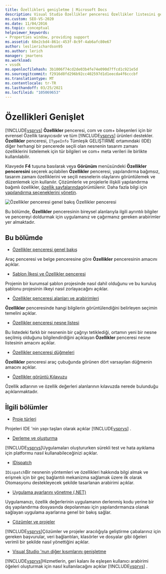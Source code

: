 ```yaml
---
title: Özellikleri genişletme | Microsoft Docs
description: Visual Studio Özellikler penceresi Özellikler listesini genişletmek için uygulamanız ve çağırmanız gereken arabirimler hakkında bilgi edinin.
ms.custom: SEO-VS-2020
ms.date: 11/04/2016
ms.topic: conceptual
helpviewer_keywords:
- Properties window, providing support
ms.assetid: 68e2cbd4-861c-453f-8c9f-4ab6afc80e67
author: leslierichardson95
ms.author: lerich
manager: jmartens
ms.workload:
- vssdk
ms.openlocfilehash: 3b1006f74cd2de03b4fe74e090d7ffcd1c921e5d
ms.sourcegitcommit: f2916d8fd296b92cc402597d1d1eecda4f6cccbf
ms.translationtype: MT
ms.contentlocale: tr-TR
ms.lasthandoff: 03/25/2021
ms.locfileid: "105069653"
---
```

# <a name="extend-properties"></a>Özellikleri Genişlet
[!INCLUDE[vsprvs](../../code-quality/includes/vsprvs_md.md)] **Özellikler** penceresi, com ve com+ bileşenleri için bir evrensel Özellik tarayıcısıdır ve tüm [!INCLUDE[vsprvs](../../code-quality/includes/vsprvs_md.md)] ürünleri destekler. **Özellikler** penceresi, `ITypeInfo` Tümleşik GELIŞTIRME ortamındaki (IDE) diğer herhangi bir pencerede seçili olan nesnenin tasarım zamanı özelliklerini listelemek için tür bilgileri ve com+ meta verileri ile birlikte kullanılabilir.

 Klavyede **F4** tuşuna basılarak veya **Görünüm** menüsündeki **Özellikler penceresini** seçerek açılabilen **Özellikler** penceresi, yapılandırma bağımsız, tasarım zamanı özelliklerini ve seçili nesnelerin olaylarını görüntülemek ve düzenlemek için kullanılır. Çözümlerle ve projelerle ilişkili yapılandırma bağımlı özellikler, [özellik sayfalarında](../../extensibility/internals/property-pages.md)görüntülenir. Daha fazla bilgi için [yapılandırma seçeneklerini yönetin](../../extensibility/internals/managing-configuration-options.md).

 ![Özellikler penceresi genel bakış](../../extensibility/internals/media/vspropertieswindow.png "vsPropertiesWindow") Özellikler penceresi

 Bu bölümde, **Özellikler** penceresinin bireysel alanlarıyla ilgili ayrıntılı bilgiler ve pencereyi doldurmak için uygulamanız ve çağırmanız gereken arabirimler yer almaktadır.

## <a name="in-this-section"></a>Bu bölümde
- [Özellikler penceresi genel bakış](../../extensibility/internals/properties-window-overview.md)

 Araç penceresi ve belge penceresine göre **Özellikler** penceresinin amacını açıklar.

- [Şablon İlkesi ve Özellikler penceresi](../../extensibility/internals/template-policy-and-the-properties-window.md)

 Projenin bir kurumsal şablon projesinde nasıl dahil olduğunu ve bu kuruluş şablonu projesinin ilkeyi nasıl zorlayacağını açıklar.

- [Özellikler penceresi alanları ve arabirimleri](../../extensibility/internals/properties-window-fields-and-interfaces.md)

 **Özellikler** penceresinde hangi bilgilerin görüntülendiğini belirleyen seçimin temelini açıklar.

- [Özellikler penceresi nesne listesi](../../extensibility/internals/properties-window-object-list.md)

 Bu listedeki farklı bir nesnenin bir çağrıyı tetiklediği, ortamın yeni bir nesne seçilmiş olduğunu bilgilendirdiğini açıklayan **Özellikler** penceresi nesne listesinin amacını açıklar.

- [Özellikler penceresi düğmeleri](../../extensibility/internals/properties-window-buttons.md)

 **Özellikler** penceresi araç çubuğunda görünen dört varsayılan düğmenin amacını açıklar.

- [Özellikler görüntü Kılavuzu](../../extensibility/internals/properties-display-grid.md)

 Özellik adlarının ve özellik değerleri alanlarının kılavuzda nerede bulunduğu açıklanmaktadır.

## <a name="related-sections"></a>İlgili bölümler
- [Proje türleri](../../extensibility/internals/project-types.md)

 Projeleri IDE 'nin yapı taşları olarak açıklar [!INCLUDE[vsprvs](../../code-quality/includes/vsprvs_md.md)] .

- [Derleme ve oluşturma](../../ide/compiling-and-building-in-visual-studio.md)

 [!INCLUDE[vsprvs](../../code-quality/includes/vsprvs_md.md)]Uygulamaları oluştururken sürekli test ve hata ayıklama için platformu nasıl kullanabileceğinizi açıklar.

- [IDispatch](/previous-versions/windows/desktop/api/oaidl/nn-oaidl-idispatch)

 `IDispatch`Bir nesnenin yöntemleri ve özellikleri hakkında bilgi almak ve erişmek için bir geç bağlantılı mekanizma sağlamak üzere ilk olarak Otomasyonu destekleyecek şekilde tasarlanan arabirimi açıklar.

- [Uygulama ayarlarını yönetme (.NET)](../../ide/managing-application-settings-dotnet.md)

 Uygulamanızı, özellik değerlerinin uygulamanın derlenmiş kodu yerine bir dış yapılandırma dosyasında depolanması için yapılandırmanıza olanak sağlayan uygulama ayarlarına genel bir bakış sağlar.

- [Çözümler ve projeler](../../ide/solutions-and-projects-in-visual-studio.md)

 [!INCLUDE[vsprvs](../../code-quality/includes/vsprvs_md.md)]Çözümler ve projeler aracılığıyla geliştirme çabalarınız için gereken başvurular, veri bağlantıları, klasörler ve dosyalar gibi öğeleri verimli bir şekilde nasıl yönettiğini açıklar.

- [Visual Studio 'nun diğer kısımlarını genişletme](../../extensibility/extending-other-parts-of-visual-studio.md)

 [!INCLUDE[vsprvs](../../code-quality/includes/vsprvs_md.md)]Hizmetlerin, geri kalanı ile eşleşen kullanıcı arabirimi öğeleri oluşturmak için nasıl kullanılacağını açıklar [!INCLUDE[vsprvs](../../code-quality/includes/vsprvs_md.md)] .
